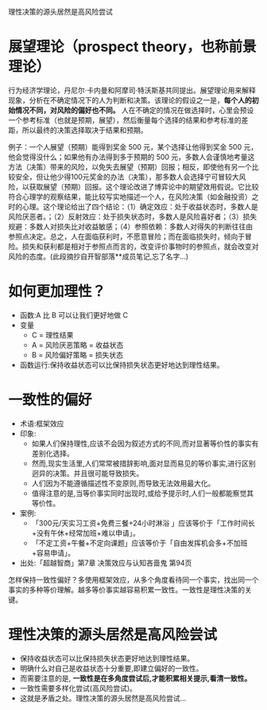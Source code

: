 理性决策的源头居然是高风险尝试

# 展望理论（prospect theory，也称前景理论）

行为经济学理论，丹尼尔·卡内曼和阿摩司·特沃斯基共同提出。展望理论用来解释现象，分析在不确定情况下的人为判断和决策。该理论的假设之一是，**每个人的初始情况不同，对风险的偏好也不同。** 人在不确定的情况在做选择时，心里会预设一个参考标准（也就是预期，展望），然后衡量每个选择的结果和参考标准的差距，所以最终的决策选择取决于结果和预期。

例子：一个人展望（预期）能得到奖金 500 元，某个选择让他得到奖金 500 元，他会觉得没什么；如果他有办法得到多于预期的 500 元，多数人会谨慎地考量这方法（决策）带来的风险，以免失去展望（预期）回报；相反，即使他有另一个比较安全，但让他少得100元奖金的办法（决策），那多数人会选择宁可冒较大风险，以获取展望（预期）回报。﻿这个理论改进了博弈论中的期望效用假说。它比较符合心理学的观察结果，能比较写实地描述一个人，在风险决策（如金融投资）之时的心理。这个理论给出了四个结论：（1）确定效应：处于收益状态时，多数人是风险厌恶者。；（2）反射效应：处于损失状态时，多数人是风险喜好者；（3）﻿损失规避：多数人对损失比对收益敏感；（4）参照依赖：多数人对得失的判断往往由参照点决定。﻿总之，人在面临获利时，不愿意冒险；而在面临损失时，倾向于冒险。损失和获利都是相对于参照点而言的，改变评价事物时的参照点，就会改变对风险的态度。(此段摘抄自开智部落**成员笔记,忘了名字...)

# 如何更加理性？

- 函数:A 比 B 可以让我们更好地做 C
- 变量
    + C = 理性结果
    + A = 风险厌恶策略 = 收益状态
    + B = 风险偏好策略 = 损失状态
- 函数运行:保持收益状态可以比保持损失状态更好地达到理性结果。

# 一致性的偏好

- 术语:框架效应
- 印象:
    + 如果人们保持理性,应该不会因为叙述方式的不同,而对显著等价性的事实有差别化选择。
    + 然而,现实生活里,人们常常被措辞影响,面对显而易见的等价事实,进行区别迥异的决策。并且很可能导致损失。
    + 人们因为不能遵循描述性不变原则,而导致无法效用最大化。 
    + 值得注意的是,当等价事实同时出现时,或给予提示时,人们一般都能察觉其等价性。
- 案例:
    + 「300元/天实习工资+免费三餐+24小时淋浴 」应该等价于「工作时间长+没有午休+经常加班+难以申请」。
    + 「不定工资+午餐+不定向课题」应该等价于「自由发挥机会多+不加班+容易申请」。
- 出处:「超越智商」第7章 决策效应与认知吝啬鬼 第94页

怎样保持一致性偏好？多使用框架效应，从多个角度看待同一个事实，找出同一个事实的多种等价理解。越多等价事实越容易积累一致性。一致性是理性决策的关键。

# 理性决策的源头居然是高风险尝试

- 保持收益状态可以比保持损失状态更好地达到理性结果。
- 明确什么对自己是收益状态十分重要,即建立偏好的一致性。
- 而需要注意的是, **一致性是在多角度尝试后,才能积累相关提示,看清一致性。**
- 一致性需要多样化尝试(高风险尝试)。
- 这就是矛盾之处。理性决策的源头居然是高风险尝试...
